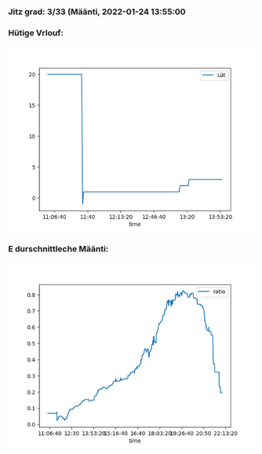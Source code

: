 ### Jitz grad: 3/33 (Määnti, 2022-01-24 13:55:00

### Hütige Vrlouf:
![Graph](Today.png)

### E durschnittleche Määnti:
![Graph](Määnti.png)
